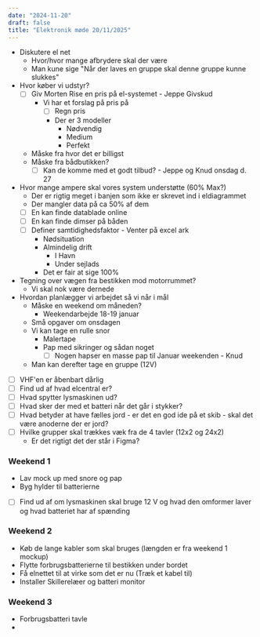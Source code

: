 ```yaml
---
date: "2024-11-20"
draft: false
title: "Elektronik møde 20/11/2025"
---
```


- Diskutere el net
	- Hvor/hvor mange afbrydere skal der være
	- Man kune sige "Når der laves en gruppe skal denne gruppe kunne slukkes"
- Hvor køber vi udstyr?
	- [ ] Giv Morten Rise en pris på el-systemet - Jeppe Givskud
		- Vi har et forslag på pris på 
			- [ ] Regn pris
			- Der er 3 modeller
				- Nødvendig
				- Medium
				- Perfekt
	- Måske fra hvor det er billigst
	- Måske fra bådbutikken?
		- [ ] Kan de komme med et godt tilbud? - Jeppe og Knud onsdag d. 27
- Hvor mange ampere skal vores system understøtte (60% Max?)
	- Der er rigtig meget i banjen som ikke er skrevet ind i eldiagrammet
	- Der mangler data på ca 50% af dem
	- [ ] En kan finde datablade online
	- [ ] En kan finde dimser på båden
	- [ ] Definer samtidighedsfaktor - Venter på excel ark
		- Nødsituation
		- Almindelig drift
			- I Havn
			- Under sejlads
		- Det er fair at sige 100%
- Tegning over vægen fra bestikken mod motorrummet?
	- Vi skal nok være dernede
- Hvordan planlægger vi arbejdet så vi når i mål
	- Måske en weekend om måneden?
		- Weekendarbejde 18-19 januar
	- Små opgaver om onsdagen
	- Vi kan tage en rulle snor
		- Malertape
		- Pap med sikringer og sådan noget
			- [ ] Nogen hapser en masse pap til Januar weekenden - Knud
	- Man kan derefter tage en gruppe (12V)
- [ ] VHF'en er åbenbart dårlig
- [ ] Find ud af hvad elcentral er?
- [ ] Hvad spytter lysmaskinen ud?
- [ ] Hvad sker der med et batteri når det går i stykker?
- [ ] Hvad betyder at have fælles jord - er det en god ide på et skib - skal det være anoderne der er jord?
- [ ] Hvilke grupper skal trækkes væk fra de 4 tavler (12x2 og 24x2)
	- Er det rigtigt det der står i Figma?
### Weekend 1
- Lav mock up med snore og pap
- Byg hylder til batterierne
- [ ] Find ud af om lysmaskinen skal bruge 12 V og hvad den omformer laver og hvad batteriet har af spænding
### Weekend 2
- Køb de lange kabler som skal bruges (længden er fra weekend 1 mockup)
- Flytte forbrugsbatterierne til bestikken under bordet
- Få elnettet til at virke som det er nu (Træk et kabel til)
- Installer Skillerelæer og batteri monitor
### Weekend 3
- Forbrugsbatteri tavle
- 





